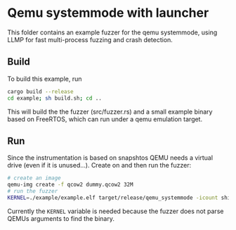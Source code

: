 # Qemu systemmode with launcher

This folder contains an example fuzzer for the qemu systemmode, using LLMP for fast multi-process fuzzing and crash detection.

## Build

To build this example, run

```bash
cargo build --release
cd example; sh build.sh; cd ..
```

This will build the the fuzzer (src/fuzzer.rs) and a small example binary based on FreeRTOS, which can run under a qemu emulation target.

## Run

Since the instrumentation is based on snapshtos QEMU needs a virtual drive (even if it is unused...).
Create on and then run the fuzzer:
```bash
# create an image
qemu-img create -f qcow2 dummy.qcow2 32M
# run the fuzzer
KERNEL=./example/example.elf target/release/qemu_systemmode -icount shift=auto,align=off,sleep=off -machine mps2-an385 -monitor null -kernel ./example/example.elf -serial null -nographic -snapshot -drive if=none,format=qcow2,file=dummy.qcow2 -S
```
Currently the ``KERNEL`` variable is needed because the fuzzer does not parse QEMUs arguments to find the binary.